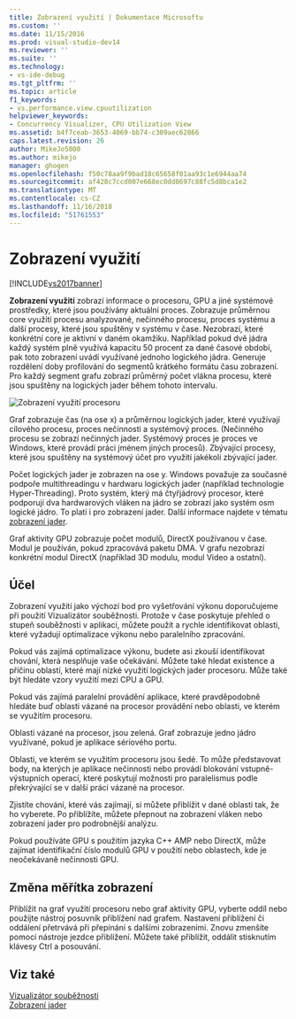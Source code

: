 ```yaml
---
title: Zobrazení využití | Dokumentace Microsoftu
ms.custom: ''
ms.date: 11/15/2016
ms.prod: visual-studio-dev14
ms.reviewer: ''
ms.suite: ''
ms.technology:
- vs-ide-debug
ms.tgt_pltfrm: ''
ms.topic: article
f1_keywords:
- vs.performance.view.cpuutilization
helpviewer_keywords:
- Concurrency Visualizer, CPU Utilization View
ms.assetid: b4f7ceab-3653-4069-bb74-c309aec62866
caps.latest.revision: 26
author: MikeJo5000
ms.author: mikejo
manager: ghogen
ms.openlocfilehash: f50c78aa9f9bad18c65658f01aa93c1e6944aa74
ms.sourcegitcommit: af428c7ccd007e668ec0dd8697c88fc5d8bca1e2
ms.translationtype: MT
ms.contentlocale: cs-CZ
ms.lasthandoff: 11/16/2018
ms.locfileid: "51761553"
---
```

# <a name="utilization-view"></a>Zobrazení využití
[!INCLUDE[vs2017banner](../includes/vs2017banner.md)]

**Zobrazení využití** zobrazí informace o procesoru, GPU a jiné systémové prostředky, které jsou používány aktuální proces. Zobrazuje průměrnou core využití procesu analyzované, nečinného procesu, proces systému a další procesy, které jsou spuštěny v systému v čase. Nezobrazí, které konkrétní core je aktivní v daném okamžiku. Například pokud dvě jádra každý systém plně využívá kapacitu 50 procent za dané časové období, pak toto zobrazení uvádí využívané jednoho logického jádra. Generuje rozdělení doby profilování do segmentů krátkého formátu času zobrazení. Pro každý segment grafu zobrazí průměrný počet vlákna procesu, které jsou spuštěny na logických jader během tohoto intervalu.  
  
 ![Zobrazení využití procesoru](../profiling/media/vsts-ppacpuutil.png "VSTS_PPAcpuUtil")  
  
 Graf zobrazuje čas (na ose x) a průměrnou logických jader, které využívají cílového procesu, proces nečinnosti a systémový proces. (Nečinného procesu se zobrazí nečinných jader. Systémový proces je proces ve Windows, které provádí práci jménem jiných procesů). Zbývající procesy, které jsou spuštěny na systémový účet pro využití jakékoli zbývající jader.  
  
 Počet logických jader je zobrazen na ose y. Windows považuje za současné podpoře multithreadingu v hardwaru logických jader (například technologie Hyper-Threading). Proto systém, který má čtyřjádrový procesor, které podporují dva hardwarových vláken na jádro se zobrazí jako systém osm logické jádro. To platí i pro zobrazení jader. Další informace najdete v tématu [zobrazení jader](../profiling/cores-view.md).  
  
 Graf aktivity GPU zobrazuje počet modulů, DirectX používanou v čase.  Modul je používán, pokud zpracovává paketu DMA.  V grafu nezobrazí konkrétní modul DirectX (například 3D modulu, modul Video a ostatní).  
  
## <a name="purpose"></a>Účel  
 Zobrazení využití jako výchozí bod pro vyšetřování výkonu doporučujeme při použití Vizualizátor souběžnosti. Protože v čase poskytuje přehled o stupeň souběžnosti v aplikaci, můžete použít a rychle identifikovat oblasti, které vyžadují optimalizace výkonu nebo paralelního zpracování.  
  
 Pokud vás zajímá optimalizace výkonu, budete asi zkouší identifikovat chování, která nesplňuje vaše očekávání. Můžete také hledat existence a příčinu oblastí, které mají nízké využití logických jader procesoru. Může také být hledáte vzory využití mezi CPU a GPU.  
  
 Pokud vás zajímá paralelní provádění aplikace, které pravděpodobně hledáte buď oblasti vázané na procesor provádění nebo oblasti, ve kterém se využitím procesoru.  
  
 Oblasti vázané na procesor, jsou zelená. Graf zobrazuje jedno jádro využívané, pokud je aplikace sériového portu.  
  
 Oblasti, ve kterém se využitím procesoru jsou šedé. To může představovat body, na kterých je aplikace nečinnosti nebo provádí blokování vstupně-výstupních operací, které poskytují možnosti pro paralelismus podle překrývající se v další práci vázané na procesor.  
  
 Zjistíte chování, které vás zajímají, si můžete přiblížit v dané oblasti tak, že ho vyberete. Po přiblížíte, můžete přepnout na zobrazení vláken nebo zobrazení jader pro podrobnější analýzu.  
  
 Pokud používáte GPU s použitím jazyka C++ AMP nebo DirectX, může zajímat identifikační číslo modulů GPU v použití nebo oblastech, kde je neočekávaně nečinnosti GPU.  
  
## <a name="zooming"></a>Změna měřítka zobrazení  
 Přiblížit na graf využití procesoru nebo graf aktivity GPU, vyberte oddíl nebo použijte nástroj posuvník přiblížení nad grafem. Nastavení přiblížení či oddálení přetrvává při přepínání s dalšími zobrazeními. Znovu zmenšíte pomocí nástroje jezdce přiblížení. Můžete také přiblížit, oddálit stisknutím klávesy Ctrl a posouvání.  
  
## <a name="see-also"></a>Viz také  
 [Vizualizátor souběžnosti](../profiling/concurrency-visualizer.md)   
 [Zobrazení jader](../profiling/cores-view.md)



